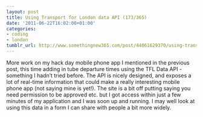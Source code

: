 ```yaml
---
layout: post
title: Using Transport for London data API (173/365)
date: '2011-06-22T16:02:00+01:00'
categories:
- coding
- london
tumblr_url: http://www.somethingnew365.com/post/44061629370/using-transport-for-london-data-api-173365
---
```

More work on my hack day mobile phone app I mentioned in the previous post, this time adding in tube departure times using the TFL Data API - something I hadn’t tried before.
The API is nicely designed, and exposes a lot of real-time information that could make a really interesting mobile phone app (not saying mine is yet!). The site is a bit off putting saying you need permission to be approved etc. but I got access within just a few minutes of my application and I was soon up and running.
I may well look at using this data in a form I can share with people a bit more widely.
